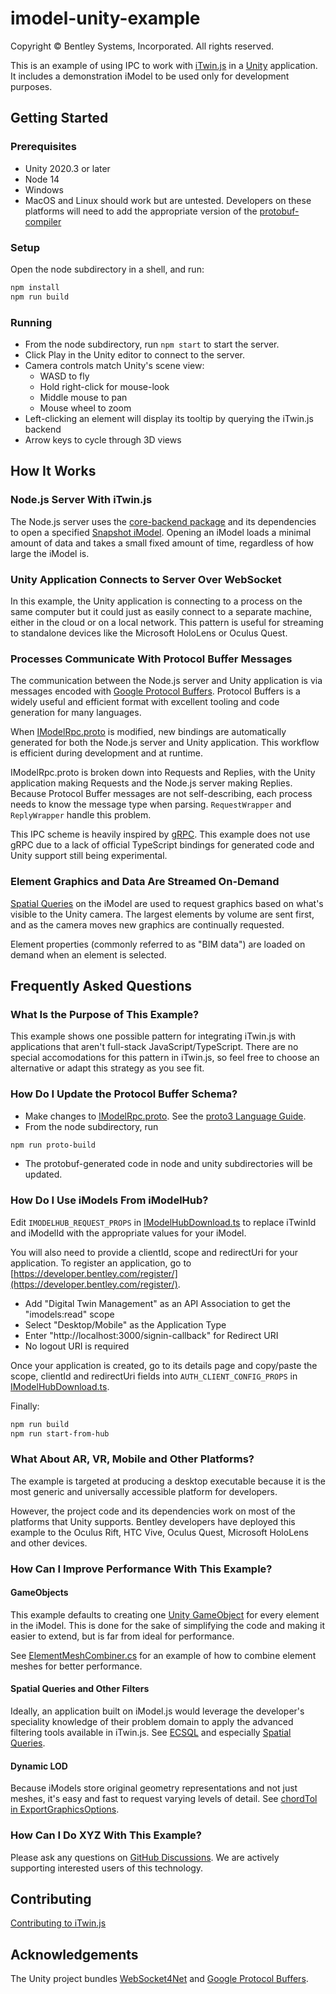 # imodel-unity-example

Copyright © Bentley Systems, Incorporated. All rights reserved.

This is an example of using IPC to work with [iTwin.js](https://itwinjs.org/)
in a [Unity](https://unity.com/) application. It includes a demonstration iModel to be used only for
development purposes.

## Getting Started

### Prerequisites

- Unity 2020.3 or later
- Node 14
- Windows
- MacOS and Linux should work but are untested. Developers on these platforms will need to add the appropriate
  version of the [protobuf-compiler](https://developers.google.com/protocol-buffers/docs/downloads)

### Setup

Open the node subdirectory in a shell, and run:

```sh
npm install
npm run build
```

### Running

- From the node subdirectory, run `npm start` to start the server.
- Click Play in the Unity editor to connect to the server.
- Camera controls match Unity's scene view:
  - WASD to fly
  - Hold right-click for mouse-look
  - Middle mouse to pan
  - Mouse wheel to zoom
- Left-clicking an element will display its tooltip by querying the iTwin.js backend
- Arrow keys to cycle through 3D views

## How It Works

### Node.js Server With iTwin.js

The Node.js server uses the
[core-backend package](https://www.itwinjs.org/reference/core-backend/)
and its dependencies to open a specified
[Snapshot iModel](https://www.itwinjs.org/learning/backend/accessingimodels/).
Opening an iModel loads a minimal amount of data and takes a small fixed amount of time, regardless of
how large the iModel is.

### Unity Application Connects to Server Over WebSocket

In this example, the Unity application is connecting to a process on the same computer but it could
just as easily connect to a separate machine, either in the cloud or on a local network. This pattern
is useful for streaming to standalone devices like the Microsoft HoloLens or Oculus Quest.

### Processes Communicate With Protocol Buffer Messages

The communication between the Node.js server and Unity application is via messages encoded with
[Google Protocol Buffers](https://developers.google.com/protocol-buffers/docs/proto3).
Protocol Buffers is a widely useful and efficient format with excellent tooling and code generation
for many languages.

When [IModelRpc.proto](./node/IModelRpc.proto) is modified, new bindings are automatically generated
for both the Node.js server and Unity application. This workflow is efficient during development and
at runtime.

IModelRpc.proto is broken down into Requests and Replies, with the Unity application making Requests
and the Node.js server making Replies. Because Protocol Buffer messages are not self-describing, each
process needs to know the message type when parsing. `RequestWrapper` and `ReplyWrapper` handle this
problem.

This IPC scheme is heavily inspired by [gRPC](https://grpc.io/). This example does not use gRPC due
to a lack of official TypeScript bindings for generated code and Unity support still being experimental.

### Element Graphics and Data Are Streamed On-Demand

[Spatial Queries](https://www.itwinjs.org/learning/spatialqueries/) on the iModel are used to request
graphics based on what's visible to the Unity camera. The largest elements by volume are sent first, and
as the camera moves new graphics are continually requested.

Element properties (commonly referred to as "BIM data") are loaded on demand when an element is selected.

## Frequently Asked Questions

### What Is the Purpose of This Example?

This example shows one possible pattern for integrating iTwin.js with applications that
aren't full-stack JavaScript/TypeScript. There are no special accomodations for this pattern in
iTwin.js, so feel free to choose an alternative or adapt this strategy as you see fit.

### How Do I Update the Protocol Buffer Schema?

- Make changes to [IModelRpc.proto](./node/IModelRpc.proto).
  See the [proto3 Language Guide](https://developers.google.com/protocol-buffers/docs/proto3).
- From the node subdirectory, run

```sh
npm run proto-build
```

- The protobuf-generated code in node and unity subdirectories will be updated.

### How Do I Use iModels From iModelHub?

Edit `IMODELHUB_REQUEST_PROPS` in [IModelHubDownload.ts](./node/src/IModelHubDownload.ts) to replace iTwinId
and iModelId with the appropriate values for your iModel.

You will also need to provide a clientId, scope and redirectUri for your application. To register an application,
go to [https://developer.bentley.com/register/](https://developer.bentley.com/register/).

- Add "Digital Twin Management" as an API Association to get the "imodels:read" scope
- Select "Desktop/Mobile" as the Application Type
- Enter "http://localhost:3000/signin-callback" for Redirect URI
- No logout URI is required

Once your application is created, go to its details page and copy/paste the scope, clientId and redirectUri fields
into `AUTH_CLIENT_CONFIG_PROPS` in [IModelHubDownload.ts](./node/src/IModelHubDownload.ts).

Finally:

```sh
npm run build
npm run start-from-hub
```

### What About AR, VR, Mobile and Other Platforms?

The example is targeted at producing a desktop executable because it is the most generic and universally
accessible platform for developers.

However, the project code and its dependencies work on most of the platforms that Unity supports. Bentley
developers have deployed this example to the Oculus Rift, HTC Vive, Oculus Quest, Microsoft HoloLens and other
devices.

### How Can I Improve Performance With This Example?

#### GameObjects

This example defaults to creating one [Unity GameObject](https://docs.unity3d.com/Manual/class-GameObject.html)
for every element in the iModel. This is done for the sake of simplifying the code and making it easier to
extend, but is far from ideal for performance.

See [ElementMeshCombiner.cs](./unity/Assets/Bentley/Scripts/ElementMeshCombiner.cs) for an
example of how to combine element meshes for better performance.

#### Spatial Queries and Other Filters

Ideally, an application built on iModel.js would leverage the developer's speciality knowledge of their problem
domain to apply the advanced filtering tools available in iTwin.js. See [ECSQL](https://www.itwinjs.org/learning/ecsql/)
and especially [Spatial Queries](https://www.itwinjs.org/learning/spatialqueries/).

#### Dynamic LOD

Because iModels store original geometry representations and not just meshes, it's easy and fast to request varying levels of detail.
See [chordTol in ExportGraphicsOptions](https://www.itwinjs.org/reference/core-backend/imodels/exportgraphicsoptions/).

### How Can I Do XYZ With This Example?

Please ask any questions on [GitHub Discussions](https://github.com/iTwin/itwinjs-core/discussions).
We are actively supporting interested users of this technology.

## Contributing

[Contributing to iTwin.js](https://github.com/iTwin/itwinjs-core/blob/master/CONTRIBUTING.md)

## Acknowledgements

The Unity project bundles [WebSocket4Net](https://github.com/kerryjiang/WebSocket4Net) and
[Google Protocol Buffers](https://developers.google.com/protocol-buffers).
